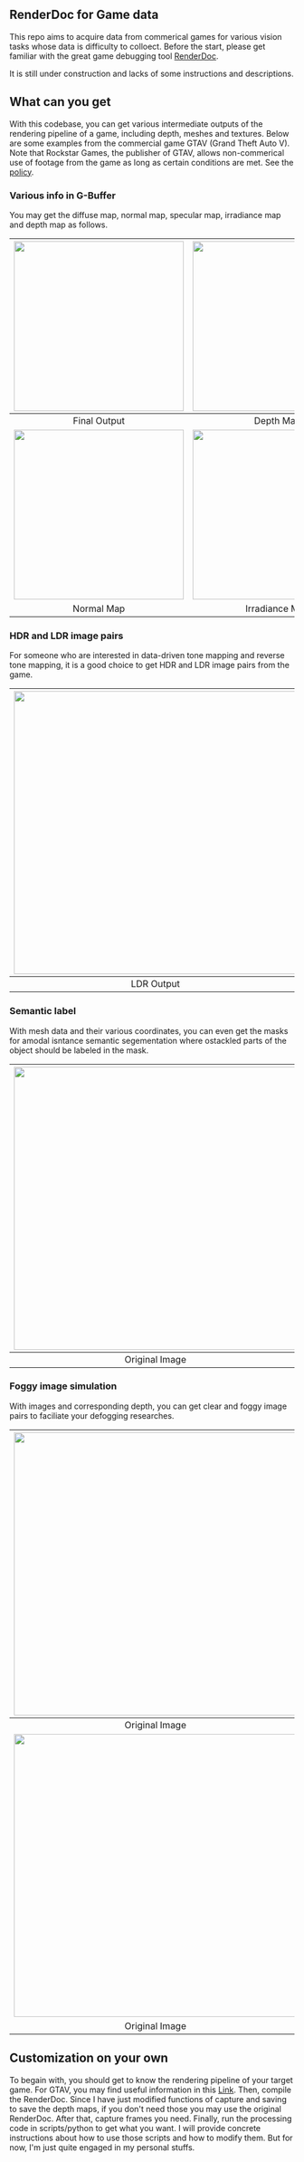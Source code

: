 ## RenderDoc for Game data
This repo aims to acquire data from commerical games for various vision tasks whose data is difficulty to colloect. Before the start, please get familiar with the great game debugging tool [RenderDoc](https://github.com/baldurk/renderdoc).

It is still under construction and lacks of some instructions and descriptions.

## What can you get
With this codebase, you can get various intermediate outputs of the rendering pipeline of a game, including depth, meshes and textures. Below are some examples from the commercial game GTAV (Grand Theft Auto V). Note that Rockstar Games, the publisher of GTAV, allows non-commerical use of footage from the game as long as certain conditions are met. See the [policy](https://support.rockstargames.com/articles/200153756/Policy-on-posting-copyrighted-Rockstar-Games-material).

### Various info in G-Buffer
You may get the diffuse map, normal map, specular map, irradiance map and depth map as follows.

|<img src="https://github.com/xiaofeng94/renderdoc_for_game_data/blob/v1.x/docs/imgs/outputs/rgb_resized.png" width="300"/>|<img src="https://github.com/xiaofeng94/renderdoc_for_game_data/blob/v1.x/docs/imgs/outputs/depth.png" width="300"/>|<img src="https://github.com/xiaofeng94/renderdoc_for_game_data/blob/v1.x/docs/imgs/outputs/difusse_resized.png" width="300" />|
|:---:|:---:|:---:|
|Final Output|Depth Map|Diffuse Map|
|<img src="https://github.com/xiaofeng94/renderdoc_for_game_data/blob/v1.x/docs/imgs/outputs/noraml_resized.png" width="300"/>|<img src="https://github.com/xiaofeng94/renderdoc_for_game_data/blob/v1.x/docs/imgs/outputs/irradiance_resized.png" width="300"/>|<img src="https://github.com/xiaofeng94/renderdoc_for_game_data/blob/v1.x/docs/imgs/outputs/specular_resized.png" width="300"/>|
|Normal Map|Irradiance Map|Specular Map|


### HDR and LDR image pairs
For someone who are interested in data-driven tone mapping and reverse tone mapping, it is a good choice to get HDR and LDR image pairs from the game.

|<img src="https://github.com/xiaofeng94/renderdoc_for_game_data/blob/v1.x/docs/imgs/outputs/rgb_resized.png" width="500"/>|<img src="https://github.com/xiaofeng94/renderdoc_for_game_data/blob/v1.x/docs/imgs/outputs/hdr_resized.png" width="500"/>|
|:---:|:---:|
|LDR Output|HDR Output|

### Semantic label
With mesh data and their various coordinates, you can even get the masks for amodal isntance semantic segementation where ostackled parts of the object should be labeled in the mask.

|<img src="https://github.com/xiaofeng94/renderdoc_for_game_data/blob/v1.x/docs/imgs/outputs/rgb_resized.png" width="500"/>|<img src="https://github.com/xiaofeng94/renderdoc_for_game_data/blob/v1.x/docs/imgs/outputs/mask_image.png" width="500"/>|
|:---:|:---:|
|Original Image|Amodel Mask|


### Foggy image simulation
With images and corresponding depth, you can get clear and foggy image pairs to faciliate your defogging researches.

|<img src="https://github.com/xiaofeng94/renderdoc_for_game_data/blob/v1.x/docs/imgs/outputs/rgb16333.png" width="500"/>|<img src="https://github.com/xiaofeng94/renderdoc_for_game_data/blob/v1.x/docs/imgs/outputs/fog16333.png" width="500"/>|
|:---:|:---:|
|Original Image|Simulated Foggy Image|
|<img src="https://github.com/xiaofeng94/renderdoc_for_game_data/blob/v1.x/docs/imgs/outputs/rgb44472.png" width="500"/>|<img src="https://github.com/xiaofeng94/renderdoc_for_game_data/blob/v1.x/docs/imgs/outputs/dust44472.png" width="500"/>|
|Original Image|Simulated Dust Image|

## Customization on your own
To begain with, you should get to know the rendering pipeline of your target game. For GTAV, you may find useful information in this [Link](http://www.adriancourreges.com/blog/2015/11/02/gta-v-graphics-study/). Then, compile the RenderDoc. Since I have just modified functions of capture and saving to save the depth maps, if you don't need those you may use the original RenderDoc. After that, capture frames you need. Finally, run the processing code in scripts/python to get what you want. I will provide concrete instructions about how to use those scripts and how to modify them. But for now, I'm just quite engaged in my personal stuffs.

